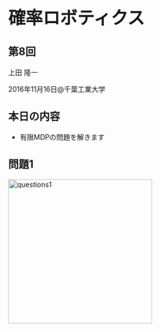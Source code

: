 <h1 style="font-size: 250%;">
確率ロボティクス</h1>
<h2>第8回</h2>
上田 隆一

2016年11月16日\@千葉工業大学

<!--nextpage-->
<h2>本日の内容</h2>
<ul>
 	<li>有限MDPの問題を解きます</li>
</ul>
<!--nextpage-->
<h2>問題1</h2>
<img class="alignright size-full wp-image-2247" src="https://lab.ueda.asia/wp-content/uploads/2016/11/questions1.png" alt="questions1" width="292" height="292" />
